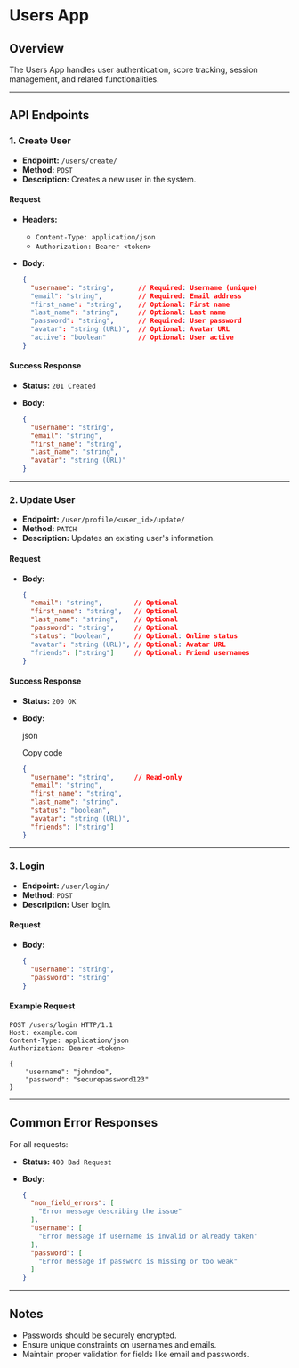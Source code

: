 Users App
=========

Overview
--------

The Users App handles user authentication, score tracking, session management, and related functionalities.

* * * * *

API Endpoints
-------------

### 1\. **Create User**

-   **Endpoint:** ```/users/create/```
-   **Method:** ```POST```
-   **Description:** Creates a new user in the system.

#### Request

-   **Headers:**

    -   ```Content-Type: application/json```
    -   ```Authorization: Bearer <token>```
-   **Body:**

    ```json
    {
      "username": "string",      // Required: Username (unique)
      "email": "string",         // Required: Email address
      "first_name": "string",    // Optional: First name
      "last_name": "string",     // Optional: Last name
      "password": "string",      // Required: User password
      "avatar": "string (URL)",  // Optional: Avatar URL
      "active": "boolean"        // Optional: User active
    }
    ```

#### Success Response

-   **Status:** ```201 Created```
-   **Body:**

    ```json
    {
      "username": "string",
      "email": "string",
      "first_name": "string",
      "last_name": "string",
      "avatar": "string (URL)"
    }
    ```

* * * * *

### 2\. **Update User**

-   **Endpoint:** ```/user/profile/<user_id>/update/```
-   **Method:** ```PATCH```
-   **Description:** Updates an existing user's information.

#### Request

-   **Body:**

    ```json
    {
      "email": "string",        // Optional
      "first_name": "string",   // Optional
      "last_name": "string",    // Optional
      "password": "string",     // Optional
      "status": "boolean",      // Optional: Online status
      "avatar": "string (URL)", // Optional: Avatar URL
      "friends": ["string"]     // Optional: Friend usernames
    }
    ```

#### Success Response

-   **Status:** ```200 OK```
-   **Body:**

    json

    Copy code

    ```json
    {
      "username": "string",     // Read-only
      "email": "string",
      "first_name": "string",
      "last_name": "string",
      "status": "boolean",
      "avatar": "string (URL)",
      "friends": ["string"]
    }
    ```

* * * * *

### 3\. **Login**

-   **Endpoint:** ```/user/login/```
-   **Method:** ```POST```
-   **Description:** User login.

#### Request

-   **Body:**

    ```json
    {
      "username": "string",
      "password": "string"
    }
    ```

#### Example Request

```http
POST /users/login HTTP/1.1
Host: example.com
Content-Type: application/json
Authorization: Bearer <token>

{
    "username": "johndoe",
    "password": "securepassword123"
}
```

* * * * *

Common Error Responses
----------------------

For all requests:

-   **Status:** ```400 Bad Request```
-   **Body:**

    ```json
    {
      "non_field_errors": [
        "Error message describing the issue"
      ],
      "username": [
        "Error message if username is invalid or already taken"
      ],
      "password": [
        "Error message if password is missing or too weak"
      ]
    }
    ```

* * * * *

Notes
-----

-   Passwords should be securely encrypted.
-   Ensure unique constraints on usernames and emails.
-   Maintain proper validation for fields like email and passwords.

